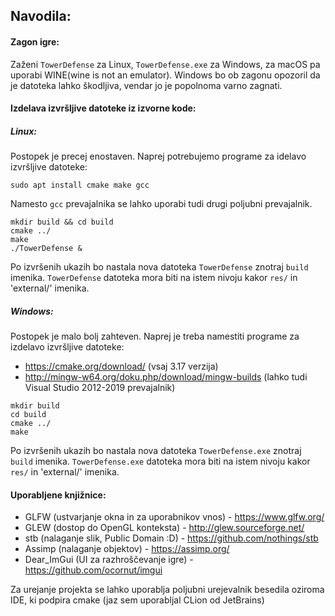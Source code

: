 ## Navodila:

#### Zagon igre:

Zaženi `TowerDefense` za Linux, `TowerDefense.exe` za Windows, za macOS pa uporabi WINE(wine is not an emulator). 
Windows bo ob zagonu opozoril da je datoteka lahko škodljiva, vendar jo je popolnoma varno zagnati.

#### Izdelava izvršljive datoteke iz izvorne kode:

##### Linux:

Postopek je precej enostaven. Naprej potrebujemo programe za idelavo izvršljive datoteke:

`sudo apt install cmake make gcc`

Namesto `gcc` prevajalnika se lahko uporabi tudi drugi poljubni prevajalnik.

```
mkdir build && cd build
cmake ../
make
./TowerDefense &
```

Po izvršenih ukazih bo nastala nova datoteka `TowerDefense` znotraj `build` imenika.
`TowerDefense` datoteka mora biti na istem nivoju kakor `res/` in 'external/' imenika.

##### Windows:

Postopek je malo bolj zahteven. Naprej je treba namestiti programe za izdelavo izvršljive datoteke:
- https://cmake.org/download/ (vsaj 3.17 verzija)
- http://mingw-w64.org/doku.php/download/mingw-builds (lahko tudi Visual Studio 2012-2019 prevajalnik)

```
mkdir build
cd build
cmake ../
make
```

Po izvršenih ukazih bo nastala nova datoteka `TowerDefense.exe` znotraj `build` imenika.
`TowerDefense.exe` datoteka mora biti na istem nivoju kakor `res/` in 'external/' imenika.

#### Uporabljene knjižnice:
- GLFW (ustvarjanje okna in za uporabnikov vnos) - https://www.glfw.org/
- GLEW (dostop do OpenGL konteksta) - http://glew.sourceforge.net/
- stb (nalaganje slik, Public Domain :D) - https://github.com/nothings/stb
- Assimp (nalaganje objektov) - https://assimp.org/
- Dear_ImGui (UI za razhroščevanje igre) - https://github.com/ocornut/imgui

Za urejanje projekta se lahko uporablja poljubni urejevalnik besedila oziroma IDE, ki podpira cmake (jaz sem uporabljal CLion od JetBrains)